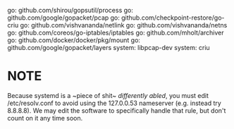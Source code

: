 go: github.com/shirou/gopsutil/process
go: github.com/google/gopacket/pcap
go: github.com/checkpoint-restore/go-criu
go: github.com/vishvananda/netlink
go: github.com/vishvananda/netns
go: github.com/coreos/go-iptables/iptables
go: github.com/mholt/archiver
go: github.com/docker/docker/pkg/mount
go: github.com/google/gopacket/layers
system: libpcap-dev
system: criu

# NOTE
Because systemd is a ~piece of shit~ *differently abled*, you must edit /etc/resolv.conf to avoid using the 127.0.0.53 nameserver (e.g. instead try 8.8.8.8). We may edit the software to specifically handle that rule, but don't count on it any time soon.
